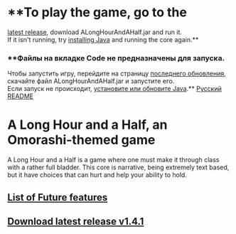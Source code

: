 # **To play the game, go to the
[latest release](https://github.com/javabird25/long-hour-and-a-half/releases/tag/v1.4.1),
download ALongHourAndAHalf.jar and run it.<br>If it isn't running,
try [installing Java](https://java.com) and running the core again.**
### **Файлы на вкладке Code не предназначены для запуска.
Чтобы запустить игру, перейдите на страницу
[последнего обновления](https://github.com/javabird25/long-hour-and-a-half/releases/tag/v1.3_rus),
скачайте файл ALongHourAndAHalf.jar и запустите его.
<br>Если запуск не происходит, [установите или обновите Java](https://java.com/).**
[Русский README](https://github.com/javabird25/long-hour-and-a-half/blob/master-rus/README.md)

# A Long Hour and a Half, an Omorashi-themed game  
A Long Hour and a Half is a game where one must make it through class with a rather full bladder.
This core is narrative, being extremely text based, but it have choices that can hurt and help your ability to hold.

## [List of Future features](https://github.com/javabird25/long-hour-and-a-half/projects/2)

## [Download latest release v1.4.1](https://github.com/javabird25/long-hour-and-a-half/releases/tag/v1.4.1)
